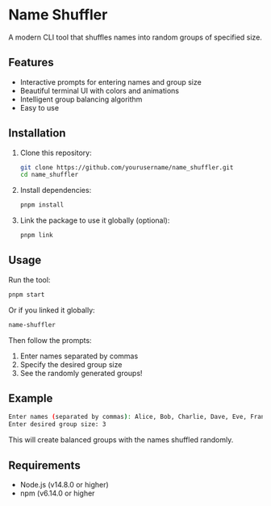 # Name Shuffler

A modern CLI tool that shuffles names into random groups of specified size.

## Features

- Interactive prompts for entering names and group size
- Beautiful terminal UI with colors and animations
- Intelligent group balancing algorithm
- Easy to use

## Installation

1. Clone this repository:

   ```bash
   git clone https://github.com/yourusername/name_shuffler.git
   cd name_shuffler
   ```

2. Install dependencies:

   ```bash
   pnpm install
   ```

3. Link the package to use it globally (optional):

   ```bash
   pnpm link
   ```

## Usage

Run the tool:

```bash
pnpm start
```

Or if you linked it globally:

```bash
name-shuffler
```

Then follow the prompts:

1. Enter names separated by commas
2. Specify the desired group size
3. See the randomly generated groups!

## Example

```bash
Enter names (separated by commas): Alice, Bob, Charlie, Dave, Eve, Frank, Grace, Heidi
Enter desired group size: 3
```

This will create balanced groups with the names shuffled randomly.

## Requirements

- Node.js (v14.8.0 or higher)
- npm (v6.14.0 or higher
